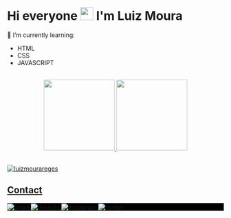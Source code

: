 <h1 align="left">Hi everyone <img src="https://raw.githubusercontent.com/kaueMarques/kaueMarques/master/hi.gif" height="30px"> I'm Luiz Moura</h1>

🎯 I’m currently learning:
<ul>
  <li>HTML</li>
  <li>CSS</li>
  <li>JAVASCRIPT</li>
</ul>

<br>

<div align="center">
<a href="https://github.com/luizmourareges">
<img height="165em" src="https://github-readme-stats.vercel.app/api?username=luizmourareges&show_icons=true&theme=vision-friendly-dark&include_all_commits=true&count_private=true"/>
<img height="165em" src="https://github-readme-stats.vercel.app/api/top-langs/?username=luizmourareges&layout=compact&langs_count=7&theme=vision-friendly-dark"/>
 </div>

<br> 
  
<p align="left"> <img src="https://komarev.com/ghpvc/?username=luizmourareges&label=Profile%20views&color=22303f&style=flat" alt="luizmourareges" /> </p>
  
  
## Contact

<p align="left" style="background:black">
 <a href="mailto:luizmourareges@gmail.com" target="_blank">
  <img align="center" src="https://img.shields.io/badge/-luizmourareges-05122A?style=flat&logo=gmail" alt="gmail"/>
</a>
<a href="https://linkedin.com/in/luiz-moura-23b8921a4/" target="_blank">
  <img align="center" src="https://img.shields.io/badge/-luizmoura-05122A?style=flat&logo=linkedin" alt="linkedin"/>
</a>
<a href="https://instagram.com/louizmoura" target="_blank">
 <img align="center" src="https://img.shields.io/badge/-louizmoura-05122A?style=flat&logo=instagram" alt="instagram"/>
</a>
  <a href="https://twitter.com/louizmoura" target="_blank">
  <img align="center" src="https://img.shields.io/badge/-louizmoura-05122A?style=flat&logo=twitter" alt="twitter"/>  
</a>
</p>
